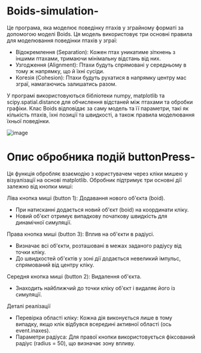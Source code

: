# Boids-simulation-
Це програма, яка моделює поведінку птахів у зграйному форматі за допомогою моделі Boids. Ця модель використовує три основні правила для моделювання поведінки птахів у зграї:

- Відокремлення (Separation): Кожен птах уникатиме зіткнень з іншими птахами, тримаючи мінімальну відстань від них.
- Узгодження (Alignment): Птахи будуть спрямовані у середньому в тому ж напрямку, що й їхні сусіди.
- Когезія (Cohesion): Птахи будуть рухатися в напрямку центру мас зграї, намагаючись залишатись разом.

У програмі використовуються бібліотеки numpy, matplotlib та scipy.spatial.distance для обчислення відстаней між птахами та обробки графіки. Клас Boids відповідає за саму модель та її параметри, такі як кількість птахів, їхні позиції та швидкості, а також правила моделювання їхньої поведінки.

![image](https://github.com/user-attachments/assets/af67d724-150a-419c-825f-65a33b42d5b1)

# Опис обробника подій buttonPress-
Ця функція обробляє взаємодію з користувачем через кліки мишею у візуалізації на основі matplotlib. Обробник підтримує три основні дії залежно від кнопки миші:

Ліва кнопка миші (button 1): Додавання нового об'єкта (boid).

- При натисканні додається новий об'єкт (boid) на координати кліку.
- Новий об'єкт отримує випадкову початкову швидкість для динамічної симуляції.

Права кнопка миші (button 3): Вплив на об'єкти в радіусі.

- Визначає всі об'єкти, розташовані в межах заданого радіусу від точки кліку.
- До швидкостей об'єктів у зоні дії додається невеликий імпульс, спрямований від центру кліку.

Середня кнопка миші (button 2): Видалення об'єкта.

- Знаходить найближчий до точки кліку об'єкт і видаляє його із симуляції.

Деталі реалізації
- Перевірка області кліку: Кожна дія виконується лише в тому випадку, якщо клік відбувся всередині активної області (ось event.inaxes).
- Параметри радіуса: Для правої кнопки використовується фіксований радіус (radius = 50), що визначає зону впливу.
